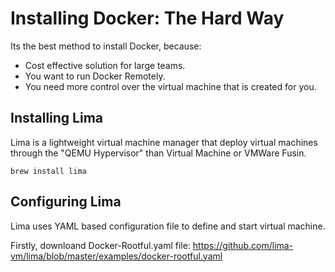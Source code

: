 # Installing Docker: The Hard Way

Its the best method to install Docker, because:

- Cost effective solution for large teams.
- You want to run Docker Remotely.
- You need more control over the virtual machine that is created for you.

## Installing Lima

Lima is a lightweight virtual machine manager that deploy virtual machines through the "QEMU Hypervisor" than Virtual Machine or VMWare Fusin.

```brew install lima```

## Configuring Lima

Lima uses YAML based configuration file to define and start virtual machine. 

Firstly, downloand Docker-Rootful.yaml file:
https://github.com/lima-vm/lima/blob/master/examples/docker-rootful.yaml

